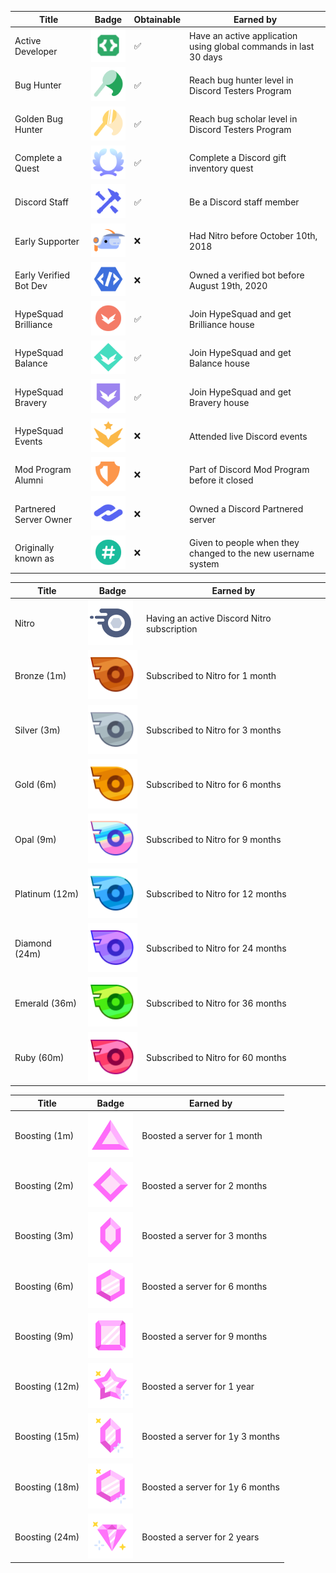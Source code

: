 | Title                       | Badge                                 | Obtainable | Earned by                                                       |
|----------------------------|----------------------------------------|------------|------------------------------------------------------------------|
| Active Developer           | ![badge](png/active_developer.png)     | ✅         | Have an active application using global commands in last 30 days |
| Bug Hunter                 | ![badge](png/bug_hunter.png)           | ✅         | Reach bug hunter level in Discord Testers Program                |
| Golden Bug Hunter          | ![badge](png/golden_bug_hunter.png)    | ✅         | Reach bug scholar level in Discord Testers Program               |
| Complete a Quest           | ![badge](png/complete_a_quest.png)     | ✅         | Complete a Discord gift inventory quest                          |
| Discord Staff              | ![badge](png/discord_staff.png)        | ✅         | Be a Discord staff member                                        |
| Early Supporter            | ![badge](png/early_supporter.png)      | ❌         | Had Nitro before October 10th, 2018                              |
| Early Verified Bot Dev     | ![badge](png/early_verified_bot_developer.png) | ❌ | Owned a verified bot before August 19th, 2020                    |
| HypeSquad Brilliance       | ![badge](png/hypesquad_brilliance.png) | ✅         | Join HypeSquad and get Brilliance house                          |
| HypeSquad Balance          | ![badge](png/hypesquad_balance.png)    | ✅         | Join HypeSquad and get Balance house                             |
| HypeSquad Bravery          | ![badge](png/hypesquad_bravery.png)    | ✅         | Join HypeSquad and get Bravery house                             |
| HypeSquad Events           | ![badge](png/hypesquad_events.png)     | ❌         | Attended live Discord events                                     |
| Mod Program Alumni         | ![badge](png/moderator_programs_aluminum.png) | ❌     | Part of Discord Mod Program before it closed                     |
| Partnered Server Owner     | ![badge](png/partner_server_owner.png) | ❌         | Owned a Discord Partnered server                                 |
| Originally known as        | ![badge](png/originally_known_as.png) | ❌          | Given to people when they changed to the new username system       |


| Title          | Badge                             | Earned by                                  |
|---------------|------------------------------------|---------------------------------------------|
| Nitro          | ![badge](png/nitro.png)           | Having an active Discord Nitro subscription |
| Bronze (1m)    | ![badge](png/nitro_bronze.png)     | Subscribed to Nitro for 1 month             |
| Silver (3m)    | ![badge](png/nitro_silver.png)     | Subscribed to Nitro for 3 months            |
| Gold (6m)      | ![badge](png/nitro_gold.png)       | Subscribed to Nitro for 6 months            |
| Opal (9m)      | ![badge](png/nitro_opal.png)       | Subscribed to Nitro for 9 months            |
| Platinum (12m) | ![badge](png/nitro_platinum.png)   | Subscribed to Nitro for 12 months           |
| Diamond (24m)  | ![badge](png/nitro_diamond.png)    | Subscribed to Nitro for 24 months           |
| Emerald (36m)  | ![badge](png/nitro_emerald.png)    | Subscribed to Nitro for 36 months           |
| Ruby (60m)     | ![badge](png/nitro_ruby.png)       | Subscribed to Nitro for 60 months           |


| Title              | Badge                              | Earned by                        |
|-------------------|-------------------------------------|----------------------------------|
| Boosting (1m)     | ![badge](png/boost_1_months.png)     | Boosted a server for 1 month     |
| Boosting (2m)     | ![badge](png/boost_2_months.png)     | Boosted a server for 2 months    |
| Boosting (3m)     | ![badge](png/boost_3_months.png)     | Boosted a server for 3 months    |
| Boosting (6m)     | ![badge](png/boost_6_months.png)     | Boosted a server for 6 months    |
| Boosting (9m)     | ![badge](png/boost_9_months.png)     | Boosted a server for 9 months    |
| Boosting (12m)    | ![badge](png/boost_12_months.png)    | Boosted a server for 1 year      |
| Boosting (15m)    | ![badge](png/boost_15_months.png)    | Boosted a server for 1y 3 months |
| Boosting (18m)    | ![badge](png/boost_18_months.png)    | Boosted a server for 1y 6 months |
| Boosting (24m)    | ![badge](png/boost_24_months.png)    | Boosted a server for 2 years     |
